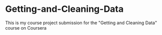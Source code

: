 Getting-and-Cleaning-Data
=========================

This is my course project submission for the "Getting and Cleaning Data" course on Coursera
